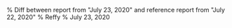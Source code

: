 % Diff between report from "July 23, 2020" and reference report from "July 22, 2020"
% Reffy
% July 23, 2020

